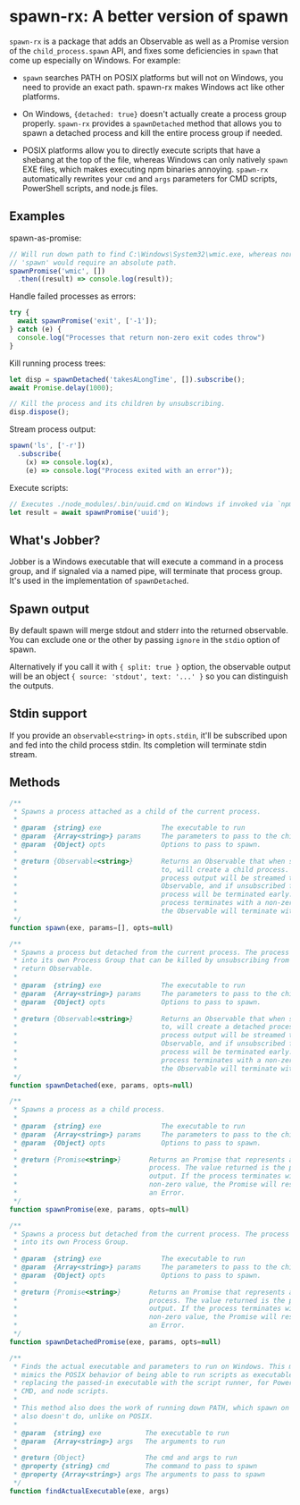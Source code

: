 # spawn-rx: A better version of spawn

`spawn-rx` is a package that adds an Observable as well as a Promise version of 
the `child_process.spawn` API, and fixes some deficiencies in `spawn` that come 
up especially on Windows. For example:

* `spawn` searches PATH on POSIX platforms but will not on Windows, you need to
  provide an exact path. spawn-rx makes Windows act like other platforms.
  
* On Windows, `{detached: true}` doesn't actually create a process group properly.
  `spawn-rx` provides a `spawnDetached` method that allows you to spawn a detached
  process and kill the entire process group if needed.
  
* POSIX platforms allow you to directly execute scripts that have a shebang at 
  the top of the file, whereas Windows can only natively `spawn` EXE files, which
  makes executing npm binaries annoying. `spawn-rx` automatically rewrites your
  `cmd` and `args` parameters for CMD scripts, PowerShell scripts, and node.js
  files.

## Examples

spawn-as-promise:

```js
// Will run down path to find C:\Windows\System32\wmic.exe, whereas normal 
// 'spawn' would require an absolute path.
spawnPromise('wmic', [])
  .then((result) => console.log(result));
```

Handle failed processes as errors:

```js
try {
  await spawnPromise('exit', ['-1']);
} catch (e) {
  console.log("Processes that return non-zero exit codes throw")
}
```

Kill running process trees:

```js
let disp = spawnDetached('takesALongTime', []).subscribe();
await Promise.delay(1000);

// Kill the process and its children by unsubscribing.
disp.dispose();
```

Stream process output:

```js
spawn('ls', ['-r'])
  .subscribe(
    (x) => console.log(x), 
    (e) => console.log("Process exited with an error"));
```

Execute scripts:

```js
// Executes ./node_modules/.bin/uuid.cmd on Windows if invoked via `npm run`
let result = await spawnPromise('uuid');
```


## What's Jobber?

Jobber is a Windows executable that will execute a command in a process group,
and if signaled via a named pipe, will terminate that process group. It's used
in the implementation of `spawnDetached`.

## Spawn output

By default spawn will merge stdout and stderr into the returned observable.
You can exclude one or the other by passing `ignore` in the `stdio` option of spawn.

Alternatively if you call it with `{ split: true }` option, the observable output
 will be an object `{ source: 'stdout', text: '...' }` so you can distinguish
 the outputs.

## Stdin support

If you provide an `observable<string>` in `opts.stdin`, it'll be subscribed upon
 and fed into the child process stdin. Its completion will terminate stdin stream.

## Methods

```js
/**
 * Spawns a process attached as a child of the current process. 
 * 
 * @param  {string} exe               The executable to run
 * @param  {Array<string>} params     The parameters to pass to the child
 * @param  {Object} opts              Options to pass to spawn.
 *
 * @return {Observable<string>}       Returns an Observable that when subscribed
 *                                    to, will create a child process. The
 *                                    process output will be streamed to this
 *                                    Observable, and if unsubscribed from, the
 *                                    process will be terminated early. If the
 *                                    process terminates with a non-zero value,
 *                                    the Observable will terminate with onError.
 */
function spawn(exe, params=[], opts=null)
```

```js
/**
 * Spawns a process but detached from the current process. The process is put 
 * into its own Process Group that can be killed by unsubscribing from the 
 * return Observable.
 * 
 * @param  {string} exe               The executable to run
 * @param  {Array<string>} params     The parameters to pass to the child
 * @param  {Object} opts              Options to pass to spawn.
 *
 * @return {Observable<string>}       Returns an Observable that when subscribed
 *                                    to, will create a detached process. The
 *                                    process output will be streamed to this
 *                                    Observable, and if unsubscribed from, the
 *                                    process will be terminated early. If the
 *                                    process terminates with a non-zero value,
 *                                    the Observable will terminate with onError.
 */
function spawnDetached(exe, params, opts=null)
```

```js
/**
 * Spawns a process as a child process.
 * 
 * @param  {string} exe               The executable to run
 * @param  {Array<string>} params     The parameters to pass to the child
 * @param  {Object} opts              Options to pass to spawn.
 *
 * @return {Promise<string>}       Returns an Promise that represents a child
 *                                 process. The value returned is the process 
 *                                 output. If the process terminates with a 
 *                                 non-zero value, the Promise will resolve with 
 *                                 an Error.
 */
function spawnPromise(exe, params, opts=null)
```

```js
/**
 * Spawns a process but detached from the current process. The process is put 
 * into its own Process Group.
 * 
 * @param  {string} exe               The executable to run
 * @param  {Array<string>} params     The parameters to pass to the child
 * @param  {Object} opts              Options to pass to spawn.
 *
 * @return {Promise<string>}       Returns an Promise that represents a detached 
 *                                 process. The value returned is the process 
 *                                 output. If the process terminates with a 
 *                                 non-zero value, the Promise will resolve with 
 *                                 an Error.
 */
function spawnDetachedPromise(exe, params, opts=null)
```

```js
/**
 * Finds the actual executable and parameters to run on Windows. This method 
 * mimics the POSIX behavior of being able to run scripts as executables by 
 * replacing the passed-in executable with the script runner, for PowerShell, 
 * CMD, and node scripts.
 *
 * This method also does the work of running down PATH, which spawn on Windows
 * also doesn't do, unlike on POSIX.
 * 
 * @param  {string} exe           The executable to run
 * @param  {Array<string>} args   The arguments to run
 *
 * @return {Object}               The cmd and args to run
 * @property {string} cmd         The command to pass to spawn
 * @property {Array<string>} args The arguments to pass to spawn
 */
function findActualExecutable(exe, args)
```
